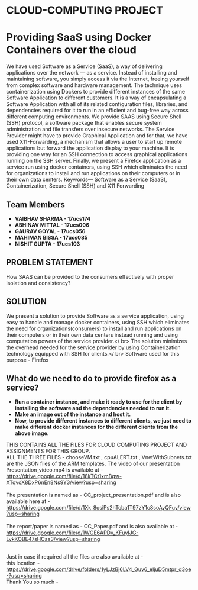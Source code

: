 # CLOUD-COMPUTING PROJECT
# Providing SaaS using Docker Containers over the cloud
We have used Software as a Service (SaaS), a way of
delivering applications over the network — as a service.
Instead of installing and maintaining software, you simply
access it via the Internet, freeing yourself from complex
software and hardware management. The technique uses
containerization using Dockers to provide different instances of
the same Software Application to different customers. It is a
way of encapsulating a Software Application with all of its
related configuration files, libraries, and dependencies
required for it to run in an efficient and bug-free way across
different computing environments. We provide SAAS using
Secure Shell (SSH) protocol, a software package that enables
secure system administration and file transfers over insecure
networks. The Service Provider might have to provide
Graphical Application and for that, we have used
X11-Forwarding, a mechanism that allows a user to start up
remote applications but forward the application display to
your machine. It is providing one way for an SSH connection to
access graphical applications running on the SSH server.
Finally, we present a Firefox application as a service run using
docker containers, using SSH which eliminates the need for
organizations to install and run applications on their
computers or in their own data centers.
Keywords— Software as a Service (SaaS), Containerization,
Secure Shell (SSH) and X11 Forwarding

## Team Members
- **VAIBHAV SHARMA - 17ucs174<br />**
- **ABHINAV MITTAL - 17ucs006<br />**
- **GAURAV GOYAL - 17ucs056<br />**
- **MAHIMAN BISSA - 17ucs085<br />**
- **NISHIT GUPTA - 17ucs103<br />**

## PROBLEM STATEMENT
How SAAS can be provided to the consumers effectively with proper isolation and consistency?

## SOLUTION

We present a solution to provide Software as a service application, using easy to handle and manage docker containers, using SSH which eliminates the need for organizations(consumers) to install and run applications on their computers or in their own data centers instead running and using computation powers of the service provider.</ br>
The solution minimizes the overhead needed for the service provider by using Containerization technology equipped with SSH for clients.</ br>
Software used for this purpose - Firefox


## What do we need to do to provide firefox as a service?

- **Run a container instance, and make it ready to use for the client by installing the software and the dependencies needed to run it.**
- **Make an image out of the instance and host it.**
- **Now, to provide different instances to different clients, we just need to make different docker instances for the different clients from the above image.**


THIS CONTAINS ALL THE FILES FOR CLOUD COMPUTING PROJECT AND ASSIGNMENTS FOR THIS GROUP. <br />
ALL THE THREE FILES - chooseVM.txt , cpuALERT.txt , VnetWithSubnets.txt are the JSON files of the ARM templates. 
The video of our presentation Presentation_video.mp4 is available at - <br />
https://drive.google.com/file/d/18kTCt1xmBqw-XTqvoX8DxP6nEn8Ns9Y3/view?usp=sharing <br />
<br />
The presentation is named as - CC_project_presentation.pdf and is  also available here at -<br />
https://drive.google.com/file/d/1Xk_8osiPs2hTcba1T97zY1c8soAyQFuy/view?usp=sharing<br />
<br />
The report/paper is named as - CC_Paper.pdf and is also  available at - <br />
https://drive.google.com/file/d/1WGE6APDv_KFuyIJG-LvkKOBE47sHCaa3/view?usp=sharing <br />
<br />


Just in case if required all the files are also available at - <br />
 this location - https://drive.google.com/drive/folders/1yLJzBj6LV4_Guv6_eIjuD5mtpr_d3oe-?usp=sharing <br />
Thank You so much - <br />

